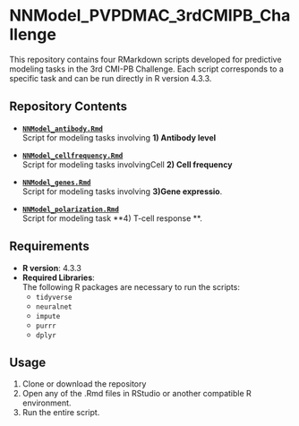 # NNModel_PVPDMAC_3rdCMIPB_Challenge

This repository contains four RMarkdown scripts developed for predictive modeling tasks in the 3rd CMI-PB Challenge. Each script corresponds to a specific task and can be run directly in R version 4.3.3.

## Repository Contents

- **[`NNModel_antibody.Rmd`](NNModel_antibody.Rmd)**  
  Script for modeling tasks involving **1) Antibody level**

- **[`NNModel_cellfrequency.Rmd`](NNModel_cellfrequency.Rmd)**  
  Script for modeling tasks involvingCell **2) Cell frequency**

- **[`NNModel_genes.Rmd`](NNModel_genes.Rmd)**  
  Script for modeling tasks involving **3)Gene expressio**.

- **[`NNModel_polarization.Rmd`](NNModel_polarization.Rmd)**  
  Script for modeling task **4) T-cell response **.

## Requirements

- **R version**: 4.3.3  
- **Required Libraries**:  
  The following R packages are necessary to run the scripts:
  - `tidyverse`
  - `neuralnet`
  - `impute`
  - `purrr`
  - `dplyr`

## Usage

1. Clone or download the repository
2. Open any of the .Rmd files in RStudio or another compatible R environment.
3. Run the entire script.


